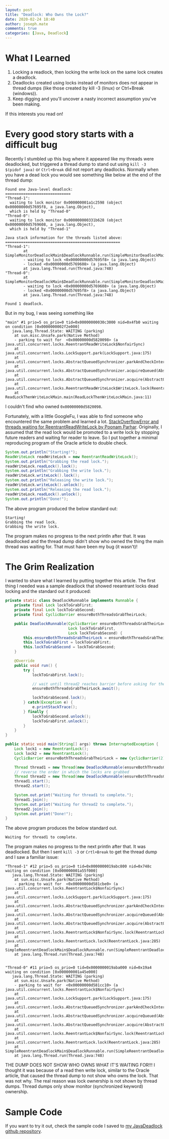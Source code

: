 ```yaml
---
layout: post
title: "Deadlock: Who Owns the Lock?"
date: 2020-02-24 18:40
author: joseph.mate
comments: true
categories: [Java, Deadlock]
---
```


# What I Learned
1. Locking a readlock, then locking the write lock on the same lock creates a deadlock. 
2. Deadlocks created using locks instead of monitors does not appear in thread dumps (like those created by kill -3 (linux) or Ctrl+Break (windows)).
3. Keep digging and you'll uncover a nasty incorrect assumption you've been making.

If this interests you read on!

# Every good story starts with a difficult bug
Recently I stumbled up this bug where it appeared like my threads were deadlocked, but triggered a thread dump to stand out using `kill -3 $(pidof java)` or `Ctrl+Break` did not report any deadlocks. Normally when you have a dead lock you would see something like below at the end of the thread dump:
```
Found one Java-level deadlock:
=============================
"Thread-1":
  waiting to lock monitor 0x000000001a1c2598 (object 0x00000000d57695f8, a java.lang.Object),
  which is held by "Thread-0"
"Thread-0":
  waiting to lock monitor 0x000000000331b628 (object 0x00000000d5769608, a java.lang.Object),
  which is held by "Thread-1"

Java stack information for the threads listed above:
===================================================
"Thread-1":
        at SimpleMonitorDeadlockMain$DeadlockRunnable.run(SimpleMonitorDeadlockMain.java:25)
        - waiting to lock <0x00000000d57695f8> (a java.lang.Object)
        - locked <0x00000000d5769608> (a java.lang.Object)
        at java.lang.Thread.run(Thread.java:748)
"Thread-0":
        at SimpleMonitorDeadlockMain$DeadlockRunnable.run(SimpleMonitorDeadlockMain.java:25)
        - waiting to lock <0x00000000d5769608> (a java.lang.Object)
        - locked <0x00000000d57695f8> (a java.lang.Object)
        at java.lang.Thread.run(Thread.java:748)

Found 1 deadlock.
```

But in my bug, I was seeing something like
```
"main" #1 prio=5 os_prio=0 tid=0x00000000030c3000 nid=0x4fb0 waiting on condition [0x0000000002f2e000]
   java.lang.Thread.State: WAITING (parking)
	at sun.misc.Unsafe.park(Native Method)
	- parking to wait for  <0x00000000d5820098> (a java.util.concurrent.locks.ReentrantReadWriteLock$NonfairSync)
	at java.util.concurrent.locks.LockSupport.park(LockSupport.java:175)
	at java.util.concurrent.locks.AbstractQueuedSynchronizer.parkAndCheckInterrupt(AbstractQueuedSynchronizer.java:836)
	at java.util.concurrent.locks.AbstractQueuedSynchronizer.acquireQueued(AbstractQueuedSynchronizer.java:870)
	at java.util.concurrent.locks.AbstractQueuedSynchronizer.acquire(AbstractQueuedSynchronizer.java:1199)
	at java.util.concurrent.locks.ReentrantReadWriteLock$WriteLock.lock(ReentrantReadWriteLock.java:943)
	at ReadLockThenWriteLockMain.main(ReadLockThenWriteLockMain.java:11)
```
I couldn't find who owned `0x00000000d5820098`.

Fortunately, with a little GoogleFu, I was able to find someone who encountered the same problem and learned a lot.
[StackOverflowError and threads waiting for ReentrantReadWriteLock by Poonam Parhar](https://blogs.oracle.com/poonam/stackoverflowerror-and-threads-waiting-for-reentrantreadwritelock).
Originally, I assumed that the read lock would be promoted to a write lock by stopping future readers and waiting for reader to leave.
So I put together a minimal reproducing program of the Oracle article to double check.
```java
System.out.println("Starting!");
ReadWriteLock readWriteLock = new ReentrantReadWriteLock();
System.out.println("Grabbing the read lock.");
readWriteLock.readLock().lock();
System.out.println("Grabbing the write lock.");
readWriteLock.writeLock().lock();
System.out.println("Releasing the write lock.");
readWriteLock.writeLock().unlock();
System.out.println("Releasing the read lock.");
readWriteLock.readLock().unlock();
System.out.println("Done!");
```

The above program produced the below standard out:
```
Starting!
Grabbing the read lock.
Grabbing the write lock.
```
The program makes no progress to the next println after that. It was deadlocked and the thread dump didn't show who owned the thing the main thread was waiting for. That must have been my bug (it wasn't)!

# The Grim Realization
I wanted to share what I learned by putting together this article. The first thing I needed was a sample deadlock that showed reeantrant locks dead locking and the standard out it produced:

```java
private static class DeadlockRunnable implements Runnable {
    private final Lock lockToGrabFirst;
    private final Lock lockToGrabSecond;
    private final CyclicBarrier ensureBothThreadsGrabTheirLock;

    public DeadlockRunnable(CyclicBarrier ensureBothThreadsGrabTheirLock,
                            Lock lockToGrabFirst,
                            Lock lockToGrabSecond) {
        this.ensureBothThreadsGrabTheirLock = ensureBothThreadsGrabTheirLock;
        this.lockToGrabFirst = lockToGrabFirst;
        this.lockToGrabSecond = lockToGrabSecond;
    }

    @Override
    public void run() {
        try {
            lockToGrabFirst.lock();

            // wait until thread2 reaches barrier before asking for the next lock
            ensureBothThreadsGrabTheirLock.await();

            lockToGrabSecond.lock();
        } catch(Exception e) {
            e.printStackTrace();
        } finally {
            lockToGrabSecond.unlock();
            lockToGrabFirst.unlock();
        }
    }
}

public static void main(String[] args) throws InterruptedException {
    Lock lock1 = new ReentrantLock();
    Lock lock2 = new ReentrantLock();
    CyclicBarrier ensureBothThreadsGrabTheirLock = new CyclicBarrier(2);

    Thread thread1 = new Thread(new DeadlockRunnable(ensureBothThreadsGrabTheirLock, lock1, lock2));
    // reverse the order in which the locks are grabbed
    Thread thread2 = new Thread(new DeadlockRunnable(ensureBothThreadsGrabTheirLock, lock2, lock1));
    thread1.start();
    thread2.start();

    System.out.print("Waiting for thread1 to complete.");
    thread1.join();
    System.out.print("Waiting for thread2 to complete.");
    thread2.join();
    System.out.print("Done!");
}
```

The above program produces the below standard out.
```
Waiting for thread1 to complete.
```
The program makes no progress to the next println after that. It was deadlocked.
But then I sent `kill -3` or `Crtl+Break` to get the thread dump and I saw a familiar issue:
```
"Thread-1" #12 prio=5 os_prio=0 tid=0x0000000019abc800 nid=0x748c waiting on condition [0x000000001a55f000]
   java.lang.Thread.State: WAITING (parking)
	at sun.misc.Unsafe.park(Native Method)
	- parking to wait for  <0x00000000d581cbe0> (a java.util.concurrent.locks.ReentrantLock$NonfairSync)
	at java.util.concurrent.locks.LockSupport.park(LockSupport.java:175)
	at java.util.concurrent.locks.AbstractQueuedSynchronizer.parkAndCheckInterrupt(AbstractQueuedSynchronizer.java:836)
	at java.util.concurrent.locks.AbstractQueuedSynchronizer.acquireQueued(AbstractQueuedSynchronizer.java:870)
	at java.util.concurrent.locks.AbstractQueuedSynchronizer.acquire(AbstractQueuedSynchronizer.java:1199)
	at java.util.concurrent.locks.ReentrantLock$NonfairSync.lock(ReentrantLock.java:209)
	at java.util.concurrent.locks.ReentrantLock.lock(ReentrantLock.java:285)
	at SimpleReentrantDeadlockMain$DeadlockRunnable.run(SimpleReentrantDeadlockMain.java:27)
	at java.lang.Thread.run(Thread.java:748)


"Thread-0" #11 prio=5 os_prio=0 tid=0x0000000019aba000 nid=0x19a4 waiting on condition [0x000000001a45e000]
   java.lang.Thread.State: WAITING (parking)
	at sun.misc.Unsafe.park(Native Method)
	- parking to wait for  <0x00000000d581cc10> (a java.util.concurrent.locks.ReentrantLock$NonfairSync)
	at java.util.concurrent.locks.LockSupport.park(LockSupport.java:175)
	at java.util.concurrent.locks.AbstractQueuedSynchronizer.parkAndCheckInterrupt(AbstractQueuedSynchronizer.java:836)
	at java.util.concurrent.locks.AbstractQueuedSynchronizer.acquireQueued(AbstractQueuedSynchronizer.java:870)
	at java.util.concurrent.locks.AbstractQueuedSynchronizer.acquire(AbstractQueuedSynchronizer.java:1199)
	at java.util.concurrent.locks.ReentrantLock$NonfairSync.lock(ReentrantLock.java:209)
	at java.util.concurrent.locks.ReentrantLock.lock(ReentrantLock.java:285)
	at SimpleReentrantDeadlockMain$DeadlockRunnable.run(SimpleReentrantDeadlockMain.java:27)
	at java.lang.Thread.run(Thread.java:748)
```
THE DUMP DOES NOT SHOW WHO OWNS WHAT IT'S WAITING FOR!!!
I thought it was because of a read then write lock, similar to the Oracle article, that caused the thread dump to not show who owns the lock.
That was not why.
The real reason was lock ownership is not shown by thread dumps.
Thread dumps only show monitor (synchronized keyword) ownership.

# Sample Code
If you want to try it out, check the sample code I saved to [my JavaDeadlock github repository](https://github.com/josephmate/JavaDeadlocks).
